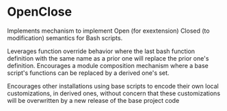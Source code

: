 # OpenClose
Implements mechanism to implement Open (for exextension) Closed (to modification) semantics for Bash scripts.

Leverages function override behavior where the last bash function definition with the same name as a prior one will replace the prior one's definition.  Encourages a module composition mechanism where a base script's functions can be replaced by a derived one's set.
 
Encourages other installations using base scripts to encode their own local customizations, in derived ones, without concern that these customizations will be overwritten by a new release of the base project code
